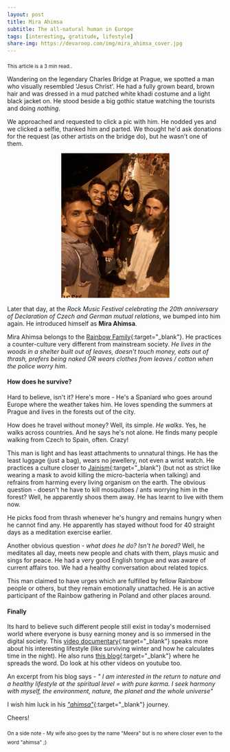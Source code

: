 ```yaml
---
layout: post
title: Mira Ahimsa
subtitle: The all-natural human in Europe
tags: [interesting, gratitude, lifestyle]
share-img: https://devaroop.com/img/mira_ahimsa_cover.jpg
---
```


<sub> This article is a 3 min read.. </sub>

Wandering on the legendary Charles Bridge at Prague, we spotted a man who visually resembled 'Jesus Christ'. He had a fully grown beard, brown hair and was dressed in a mud patched white khadi costume and a light black jacket on. He stood beside a big gothic statue watching the tourists and doing _nothing_.

We approached and requested to click a pic with him. He nodded yes and we clicked a selfie, thanked him and parted. We thought he'd ask donations for the request (as other artists on the bridge do), but he wasn't one of them.

<div class="row">
	<div class="col-md-12" style="text-align:center;">
		<img width="50%" height="50%" src="/img/mira_ahimsa_selfie.jpeg" alt="With Mira Ahimsa">
	</div>
</div>

Later that day, at the _Rock Music Festival celebrating the 20th anniversary of Declaration of Czech and German mutual relations_, we bumped into him again. He introduced himself  as **Mira Ahimsa**.

Mira Ahimsa belongs to the [Rainbow Family](https://en.wikipedia.org/wiki/Rainbow_Family){:target="_blank"}. He practices a counter-culture very different from mainstream society. _He lives in the woods in a shelter built out of leaves, doesn't touch money, eats out of thrash, prefers being naked OR wears clothes from leaves / cotton when the police worry him_.

#### How does he survive?

Hard to believe, isn't it? Here's more - He's a Spaniard who goes around Europe where the weather takes him. He loves spending the summers at Prague and lives in the forests out of the city.

How does he travel without money? Well, its simple. _He walks_. Yes, he walks across countries. And he says he's not alone. He finds many people walking from Czech to Spain, often. Crazy!

This man is light and has least attachments to unnatural things. He has the least luggage (just a bag), wears no jewellery, not even a wrist watch. He practices a culture closer to [Jainism](https://en.wikipedia.org/wiki/Jainism){:target="_blank"} (but not as strict like wearing a mask to avoid killing the micro-bacteria when talking) and refrains from harming every living organism on the earth. The obvious question - doesn't he have to kill mosquitoes / ants worrying him in the forest? Well, he apparently shoos them away. He has learnt to live with them now.

He picks food from thrash whenever he's hungry and remains hungry when he cannot find any. He apparently has stayed without food for 40 straight days as a meditation exercise earlier.

Another obvious question - _what does he do? Isn't he bored?_ Well, he meditates all day, meets new people and chats with them, plays music and sings for peace. He had a very good English tongue and was aware of current affairs too. We had a healthy conversation about related topics.

This man claimed to have urges which are fulfilled by fellow Rainbow people or others, but they remain emotionally unattached. He is an active participant of the Rainbow gathering in Poland and other places around.

#### Finally

Its hard to believe such different people still exist in today's modernised world where everyone is busy earning money and is so immersed in the digital society. This [video documentary](https://www.youtube.com/watch?v=lN9FQM7ZWGA){:target="_blank"} speaks more about his interesting lifestyle (like surviving winter and how he calculates time in the night). He also runs [this blog](http://miragranada.blogspot.com/){:target="_blank"} where he spreads the word. Do look at his other videos on youtube too.

An excerpt from his blog says - _" I am interested in the return to nature and a healthy lifestyle at the spiritual level = with pure karma. I seek harmony with myself, the environment, nature, the planet and the whole universe"_

I wish him luck in his [_"ahimsa"_](https://en.wikipedia.org/wiki/Ahimsa){:target="_blank"} journey.

Cheers!

<sub>On a side note - My wife also goes by the name "Meera" but is no where closer even to the word "ahimsa" ;)</sub>

